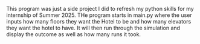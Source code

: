 This program was just a side project I did to refresh my python skills for my internship of Summer 2025.
THe program starts in main.py where the user inputs how many floors they want the Hotel to be and how many elevators
they want the hotel to have. It will then run through the simulation and display the outcome as well as how many runs it took.